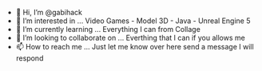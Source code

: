 - 👋 Hi, I’m @gabihack
- 👀 I’m interested in ... Video Games - Model 3D - Java - Unreal Engine 5
- 🌱 I’m currently learning ... Everything I can from Collage
- 💞️ I’m looking to collaborate on ... Everthing that I can if you allows me
- 📫 How to reach me ... Just let me know over here send a message I will respond 

<!---
gabihack/gabihack is a ✨ special ✨ repository because its `README.md` (this file) appears on your GitHub profile.
You can click the Preview link to take a look at your changes.
--->
